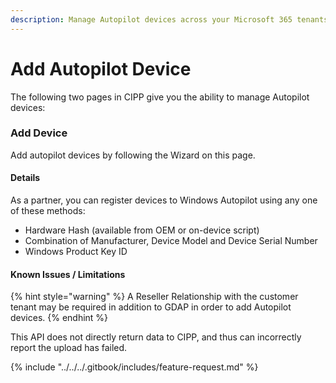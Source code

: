 ```yaml
---
description: Manage Autopilot devices across your Microsoft 365 tenants.
---
```


# Add Autopilot Device

The following two pages in CIPP give you the ability to manage Autopilot devices:

### Add Device

Add autopilot devices by following the Wizard on this page.

#### Details <a href="#adddevice-details" id="adddevice-details"></a>

As a partner, you can register devices to Windows Autopilot using any one of these methods:

* Hardware Hash (available from OEM or on-device script)
* Combination of Manufacturer, Device Model and Device Serial Number
* Windows Product Key ID

#### Known Issues / Limitations <a href="#adddevice-knownissues" id="adddevice-knownissues"></a>

{% hint style="warning" %}
A Reseller Relationship with the customer tenant may be required in addition to GDAP in order to add Autopilot devices.
{% endhint %}

This API does not directly return data to CIPP, and thus can incorrectly report the upload has failed.



{% include "../../../.gitbook/includes/feature-request.md" %}
